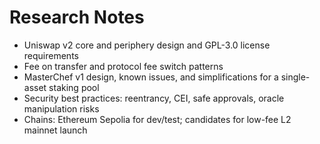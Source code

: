 # Research Notes

- Uniswap v2 core and periphery design and GPL-3.0 license requirements
- Fee on transfer and protocol fee switch patterns
- MasterChef v1 design, known issues, and simplifications for a single-asset staking pool
- Security best practices: reentrancy, CEI, safe approvals, oracle manipulation risks
- Chains: Ethereum Sepolia for dev/test; candidates for low-fee L2 mainnet launch
